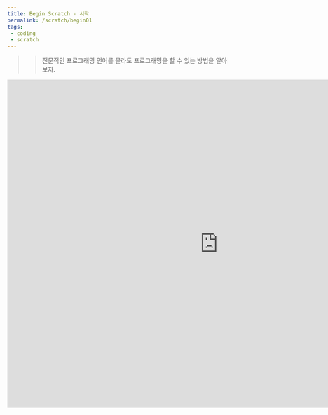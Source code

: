 ```yaml
---
title: Begin Scratch - 시작
permalink: /scratch/begin01
tags: 
 - coding
 - scratch
---
```


>> 전문적인 프로그래밍 언어를 몰라도 프로그래밍을 할 수 있는 방법을 알아보자.

<iframe src="https://docs.google.com/presentation/d/e/2PACX-1vS0CZU0JTgNjcgANcPa0X7w7a4DnpALVgVCfYvf00_U-MLgqgN9oR1jJcWhZ1aD690EqgxpRXMBn4-e/embed?start=false&loop=false&delayms=3000" frameborder="0" width="960" height="749" allowfullscreen="true" mozallowfullscreen="true" webkitallowfullscreen="true"></iframe>
